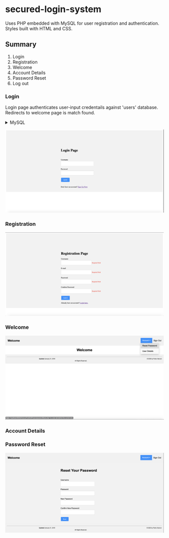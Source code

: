 # secured-login-system
Uses PHP embedded with MySQL for user registration and authentication. Styles built with HTML and CSS.

## Summary

1. Login
2. Registration
3. Welcome
4. Account Details
5. Password Reset
6. Log out


### Login

Login page authenticates user-input credentails against 'users' database. Redirects to welcome page is match found. 

<details>
  <summary>MySQL</summary>
  
  '''mysql
   
    $SQLstring = "SELECT * FROM $Table WHERE Username='$Username' and password='$Password'";
    $QueryResult = mysqli_query($DBConnect, $SQLstring);
    if(mysqli_num_rows($QueryResult) == 0){
        $Credentials_Err = "Invalid Username and/or Password";
        ++$errorCount;
    }
    if($errorCount == 0){
        if ($QueryResult == FALSE) {
            echo "<p>Unable to execute query</p>" . "<p>Error code " . mysqli_errno($DBConnect) . ": " . mysqli_error($DBConnect) . "</p>";
        } else {
            session_start();

            $SQLstring = "SELECT Email FROM $Table WHERE Username='$Username' and password='$Password'";
            $QueryResult = mysqli_query($DBConnect, $SQLstring);
            while($row = mysqli_fetch_array($QueryResult)) {
                $_SESSION["email"] = $row['Email'];
            }

            $_SESSION["username"] = $Username;
            $_SESSION["password"] = $Password;
            $_SESSION["isLoggedIn"] = true;
            header("location: homepage.php");
        }
    }
  '''
  
</details>
  

![alt text](images/login.png "Login")


### Registration

![alt text](images/registration.png "Sign Up")

### Welcome

![alt text](images/welcome.png "Welcome Page")

### Account Details



### Password Reset

![alt text](images/reset.png "Password Reset")

